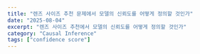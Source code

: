 ```yaml
---
title: "렌즈 사이즈 추천 문제에서 모델의 신뢰도를 어떻게 정의할 것인가"
date: "2025-08-04"
excerpt: "렌즈 사이즈 추천에서 모델의 신뢰도를 어떻게 정의할 것인가"
category: "Causal Inference"
tags: ["confidence score"]
--- 
```



